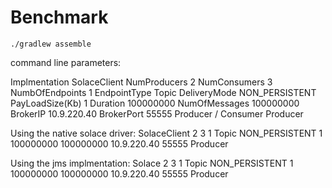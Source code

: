 # Benchmark

`./gradlew assemble`

command line parameters:

Implmentation		  SolaceClient
NumProducers		  2
NumConsumers		  3
NumbOfEndpoints		1
EndpointType		  Topic
DeliveryMode		  NON_PERSISTENT
PayLoadSize(Kb)		    1
Duration		      100000000
NumOfMessages		  100000000
BrokerIP		      10.9.220.40
BrokerPort		    55555
Producer / Consumer Producer


Using the native solace driver: SolaceClient 2 3 1 Topic NON_PERSISTENT 1 100000000 100000000 10.9.220.40 55555 Producer

Using the jms implmentation: Solace 2 3 1 Topic NON_PERSISTENT 1 100000000 100000000 10.9.220.40 55555 Producer
